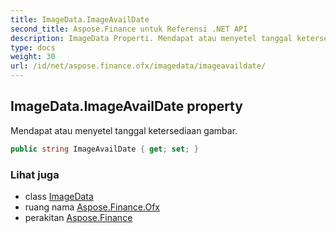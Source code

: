 ```yaml
---
title: ImageData.ImageAvailDate
second_title: Aspose.Finance untuk Referensi .NET API
description: ImageData Properti. Mendapat atau menyetel tanggal ketersediaan gambar.
type: docs
weight: 30
url: /id/net/aspose.finance.ofx/imagedata/imageavaildate/
---
```

## ImageData.ImageAvailDate property

Mendapat atau menyetel tanggal ketersediaan gambar.

```csharp
public string ImageAvailDate { get; set; }
```

### Lihat juga

* class [ImageData](../)
* ruang nama [Aspose.Finance.Ofx](../../imagedata/)
* perakitan [Aspose.Finance](../../../)


